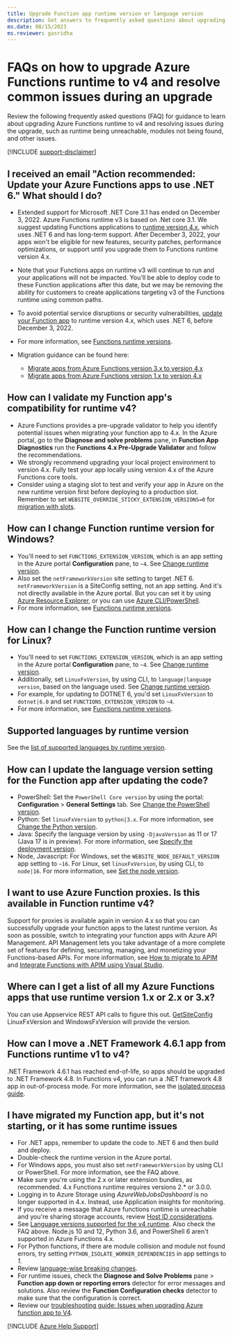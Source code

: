 ```yaml
---
title: Upgrade Function app runtime version or language version
description: Get answers to frequently asked questions about upgrading Function app runtime version or language version.
ms.date: 08/15/2023
ms.reviewer: gasridha
---
```

# FAQs on how to upgrade Azure Functions runtime to v4 and resolve common issues during an upgrade

Review the following frequently asked questions (FAQ) for guidance to learn about upgrading Azure Functions runtime to v4 and resolving issues during the upgrade, such as runtime being unreachable, modules not being found, and other issues.

[!INCLUDE [support-disclaimer](../../../includes/support-disclaimer.md)]

## I received an email "Action recommended: Update your Azure Functions apps to use .NET 6." What should I do?

- Extended support for Microsoft .NET Core 3.1 has ended on December 3, 2022. Azure Functions runtime v3 is based on .Net core 3.1. We suggest updating Functions applications to [runtime version 4.x](/azure/azure-functions/dotnet-isolated-process-guide#supported-versions), which uses .NET 6 and has long-term support. After December 3, 2022, your apps won't be eligible for new features, security patches, performance optimizations, or support until you upgrade them to Functions runtime version 4.x.

- Note that your Functions apps on runtime v3 will continue to run and your applications will not be impacted. You'll be able to deploy code to these Function applications after this date, but we may be removing the ability for customers to create applications targeting v3 of the Functions runtime using common paths.

- To avoid potential service disruptions or security vulnerabilities, [update your Function app](/azure/azure-functions/set-runtime-version?tabs=portal#view-and-update-the-current-runtime-version) to runtime version 4.x, which uses .NET 6, before December 3, 2022.

- For more information, see [Functions runtime versions](/azure/azure-functions/functions-versions).

- Migration guidance can be found here:

  - [Migrate apps from Azure Functions version 3.x to version 4.x](/azure/azure-functions/migrate-version-3-version-4?tabs=net7%2Cazure-cli%2Cwindows&pivots=programming-language-csharp)
  - [Migrate apps from Azure Functions version 1.x to version 4.x](/azure/azure-functions/migrate-version-1-version-4?tabs=v4%2Cazure-cli%2Cwindows&pivots=programming-language-csharp)

## How can I validate my Function app's compatibility for runtime v4?

- Azure Functions provides a pre-upgrade validator to help you identify potential issues when migrating your function app to 4.x. In the Azure portal, go to the **Diagnose and solve problems** pane, in **Function App Diagnostics** run the **Functions 4.x Pre-Upgrade Validator** and follow the recommendations.
- We strongly recommend upgrading your local project environment to version 4.x. Fully test your app locally using version 4.x of the Azure Functions core tools.
- Consider using a staging slot to test and verify your app in Azure on the new runtime version first before deploying to a production slot. Remember to set `WEBSITE_OVERRIDE_STICKY_EXTENSION_VERSIONS=0` for [migration with slots]( /azure/azure-functions/functions-versions?tabs=azure-cli%2Cin-process%2Cv4&pivots=programming-language-csharp#migrate-using-slots).

## How can I change Function runtime version for Windows?

- You'll need to set `FUNCTIONS_EXTENSION_VERSION`, which is an app setting in the Azure portal **Configuration** pane, to `~4`. See [Change runtime version](/azure/azure-functions/set-runtime-version?tabs=portal#view-and-update-the-current-runtime-version).
- Also set the `netFrameworkVersion` site setting to target .NET 6. `netFrameworkVersion` is a SiteConfig setting, not an app setting. And it's not directly available in the Azure portal. But you can set it by using [Azure Resource Explorer](https://azure.microsoft.com/blog/azure-resource-explorer-a-new-tool-to-discover-the-azure-api/), or you can use [Azure CLI/PowerShell](/azure/azure-functions/functions-versions?tabs=azure-cli%2Cin-process%2Cv4&pivots=programming-language-csharp#migrate-without-slots).
- For more information, see [Functions runtime versions](/azure/azure-functions/functions-versions).

## How can I change the Function runtime version for Linux?

- You'll need to set `FUNCTIONS_EXTENSION_VERSION`, which is an app setting in the Azure portal **Configuration** pane, to `~4`. See [Change runtime version](/azure/azure-functions/set-runtime-version?tabs=portal#view-and-update-the-current-runtime-version).
- Additionally, set `LinuxFxVersion`, by using CLI, to `language|language version`, based on the language used. See [Change runtime version](https://github.com/Azure/azure-functions-host/wiki/Using-LinuxFxVersion-for-Linux-Function-Apps).
- For example, for updating to DOTNET 6, you'd set `LinuxFxVersion` to `dotnet|6.0` and set `FUNCTIONS_EXTENSION_VERSION` to `~4`.
- For more information, see [Functions runtime versions](/azure/azure-functions/functions-versions).

## Supported languages by runtime version

See the [list of supported languages by runtime version](/azure/azure-functions/supported-languages#languages-by-runtime-version).

## How can I update the language version setting for the Function app after updating the code?

- PowerShell: Set the `PowerShell Core version` by using the portal: **Configuration** > **General Settings** tab. See [Change the PowerShell version](/azure/azure-functions/functions-reference-powershell?tabs=portal#changing-the-powershell-version).
- Python: Set `linuxFxVersion` to `python|3.x`. For more information, see [Change the Python version](/azure/azure-functions/functions-reference-python?tabs=asgi%2Cazurecli-linux%2Capplication-level#changing-python-version).
- Java: Specify the language version by using `-DjavaVersion` as 11 or 17 (Java 17 is in preview). For more information, see [Specify the deployment version](/azure/azure-functions/functions-reference-java?tabs=bash%2Cconsumption#specify-the-deployment-version).
- Node, Javascript: For Windows, set the `WEBSITE_NODE_DEFAULT_VERSION` app setting to `~16`. For Linux, set `linuxFxVersion`, by using CLI, to `node|16`. For more information, see [Set the node version](/azure/azure-functions/functions-reference-node?tabs=v2-v3-v4-export%2Cv2-v3-v4-done%2Cv2%2Cv2-log-custom-telemetry%2Cv2-accessing-request-and-response%2Cwindows-setting-the-node-version#setting-the-node-version).

## I want to use Azure Function proxies. Is this available in Function runtime v4?

Support for proxies is available again in version 4.x so that you can successfully upgrade your function apps to the latest runtime version. As soon as possible, switch to integrating your function apps with Azure API Management. API Management lets you take advantage of a more complete set of features for defining, securing, managing, and monetizing your Functions-based APIs. For more information, see [How to migrate to APIM](/azure/azure-functions/functions-proxies#migration) and [Integrate Functions with APIM using Visual Studio](/azure/azure-functions/openapi-apim-integrate-visual-studio).

## Where can I get a list of all my Azure Functions apps that use runtime version 1.x or 2.x or 3.x?

You can use Appservice REST API calls to figure this out. [GetSiteConfig](/rest/api/appservice/web-apps/get-configuration) LinuxFxVersion and WindowsFxVersion will provide the version.

## How can I move a .NET Framework 4.6.1 app from Functions runtime v1 to v4?

.NET Framework 4.6.1 has reached end-of-life, so apps should be upgraded to .NET Framework 4.8. In Functions v4, you can run a .NET framework 4.8 app in out-of-process mode. For more information, see the [isolated process guide](/azure/azure-functions/dotnet-isolated-process-guide).

## I have migrated my Function app, but it's not starting, or it has some runtime issues

- For .NET apps, remember to update the code to .NET 6 and then build and deploy.
- Double-check the runtime version in the Azure portal.
- For Windows apps, you must also set `netFrameworkVersion` by using CLI or PowerShell. For more information, see the FAQ above.
- Make sure you're using the 2.x or later extension bundles, as recommended. 4.x Functions runtime requires versions 2.* or 3.0.0.
- Logging in to Azure Storage using *AzureWebJobsDashboard* is no longer supported in 4.x. Instead, use Application insights for monitoring.
- If you receive a message that Azure functions runtime is unreachable and you're sharing storage accounts, review [Host ID considerations](/azure/azure-functions/storage-considerations?tabs=azure-cli#host-id-considerations).
- See [Language versions supported for the v4 runtime](/azure/azure-functions/supported-languages#languages-by-runtime-version). Also check the FAQ above. Node.js 10 and 12, Python 3.6, and PowerShell 6 aren't supported in Azure Functions 4.x.
- For Python functions, if there are module collision and module not found errors, try setting `PYTHON_ISOLATE_WORKER_DEPENDENCIES` in app settings to *1*.
- Review [language-wise breaking changes](/azure/azure-functions/functions-versions?tabs=azure-cli%2Cin-process%2Cv4&pivots=programming-language-javascript#breaking-changes-between-3x-and-4x).
- For runtime issues, check the **Diagnose and Solve Problems** pane > **Function app down or reporting errors** detector for error messages and solutions. Also review the **Function Configuration checks** detector to make sure that the configuration is correct.
- Review our [troubleshooting guide: Issues when upgrading Azure function app to V4](https://techcommunity.microsoft.com/t5/apps-on-azure-blog/issues-you-may-meet-when-upgrading-azure-function-app-to-v4/ba-p/3288983).

[!INCLUDE [Azure Help Support](../../../includes/azure-help-support.md)]
